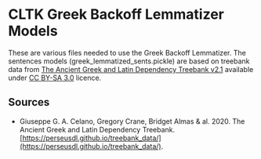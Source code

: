 # CLTK Greek Backoff Lemmatizer Models

These are various files needed to use the Greek Backoff Lemmatizer. The sentences models (greek_lemmatized_sents.pickle) are based on treebank data from [The Ancient Greek and Latin Dependency Treebank v2.1](https://perseusdl.github.io/treebank_data/) available under [CC BY-SA 3.0](https://creativecommons.org/licenses/by-sa/3.0/us/) licence.

## Sources
- Giuseppe G. A. Celano, Gregory Crane, Bridget Almas & al. 2020. The Ancient Greek and Latin Dependency Treebank. [https://perseusdl.github.io/treebank_data/](https://perseusdl.github.io/treebank_data/).
